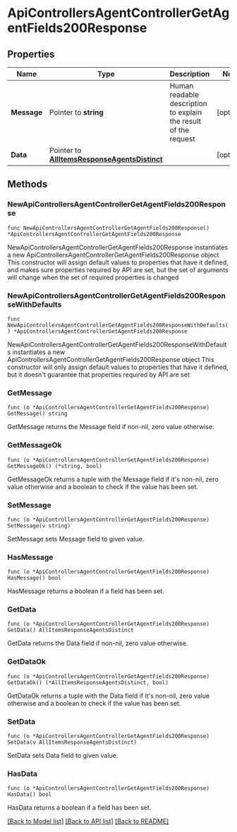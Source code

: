 # ApiControllersAgentControllerGetAgentFields200Response

## Properties

Name | Type | Description | Notes
------------ | ------------- | ------------- | -------------
**Message** | Pointer to **string** | Human readable description to explain the result of the request | [optional] 
**Data** | Pointer to [**AllItemsResponseAgentsDistinct**](AllItemsResponseAgentsDistinct.md) |  | [optional] 

## Methods

### NewApiControllersAgentControllerGetAgentFields200Response

`func NewApiControllersAgentControllerGetAgentFields200Response() *ApiControllersAgentControllerGetAgentFields200Response`

NewApiControllersAgentControllerGetAgentFields200Response instantiates a new ApiControllersAgentControllerGetAgentFields200Response object
This constructor will assign default values to properties that have it defined,
and makes sure properties required by API are set, but the set of arguments
will change when the set of required properties is changed

### NewApiControllersAgentControllerGetAgentFields200ResponseWithDefaults

`func NewApiControllersAgentControllerGetAgentFields200ResponseWithDefaults() *ApiControllersAgentControllerGetAgentFields200Response`

NewApiControllersAgentControllerGetAgentFields200ResponseWithDefaults instantiates a new ApiControllersAgentControllerGetAgentFields200Response object
This constructor will only assign default values to properties that have it defined,
but it doesn't guarantee that properties required by API are set

### GetMessage

`func (o *ApiControllersAgentControllerGetAgentFields200Response) GetMessage() string`

GetMessage returns the Message field if non-nil, zero value otherwise.

### GetMessageOk

`func (o *ApiControllersAgentControllerGetAgentFields200Response) GetMessageOk() (*string, bool)`

GetMessageOk returns a tuple with the Message field if it's non-nil, zero value otherwise
and a boolean to check if the value has been set.

### SetMessage

`func (o *ApiControllersAgentControllerGetAgentFields200Response) SetMessage(v string)`

SetMessage sets Message field to given value.

### HasMessage

`func (o *ApiControllersAgentControllerGetAgentFields200Response) HasMessage() bool`

HasMessage returns a boolean if a field has been set.

### GetData

`func (o *ApiControllersAgentControllerGetAgentFields200Response) GetData() AllItemsResponseAgentsDistinct`

GetData returns the Data field if non-nil, zero value otherwise.

### GetDataOk

`func (o *ApiControllersAgentControllerGetAgentFields200Response) GetDataOk() (*AllItemsResponseAgentsDistinct, bool)`

GetDataOk returns a tuple with the Data field if it's non-nil, zero value otherwise
and a boolean to check if the value has been set.

### SetData

`func (o *ApiControllersAgentControllerGetAgentFields200Response) SetData(v AllItemsResponseAgentsDistinct)`

SetData sets Data field to given value.

### HasData

`func (o *ApiControllersAgentControllerGetAgentFields200Response) HasData() bool`

HasData returns a boolean if a field has been set.


[[Back to Model list]](../README.md#documentation-for-models) [[Back to API list]](../README.md#documentation-for-api-endpoints) [[Back to README]](../README.md)


